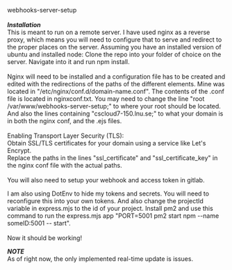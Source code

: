 webhooks-server-setup  
<br>
***Installation***  
This is meant to run on a remote server. I have used nginx as a reverse proxy, which means you will need to configure that to serve and redirect to the proper places on the server. Assuming you have an installed version of ubuntu and installed node: Clone the repo into your folder of choice on the server. Navigate into it and run npm install.  
<br>
Nginx will need to be installed and a configuration file has to be created and edited with the redirections of the paths of the different elements. Mine was located in "/etc/nginx/conf.d/domain-name.conf". The contents of the .conf file is located in nginxconf.txt. You may need to change the line "root /var/www/webhooks-server-setup;" to where your root should be located. And also the lines containing "cscloud7-150.lnu.se;" to what your domain is in both the nginx conf, and the .ejs files.  
<br>
Enabling Transport Layer Security (TLS):  
Obtain SSL/TLS certificates for your domain using a service like Let's Encrypt.  
Replace the paths in the lines "ssl_certificate" and "ssl_certificate_key" in the nginx conf file with the actual paths.  
<br>
You will also need to setup your webhook and access token in gitlab.  

I am also using DotEnv to hide my tokens and secrets. You will need to reconfigure this into your own tokens. And also change the projectId variable in express.mjs to the id of your project. Install pm2 and use this command to run the express.mjs app "PORT=5001 pm2 start npm --name someID:5001 -- start".  
<br>
Now it should be working!

***NOTE***  
As of right now, the only implemented real-time update is issues.
